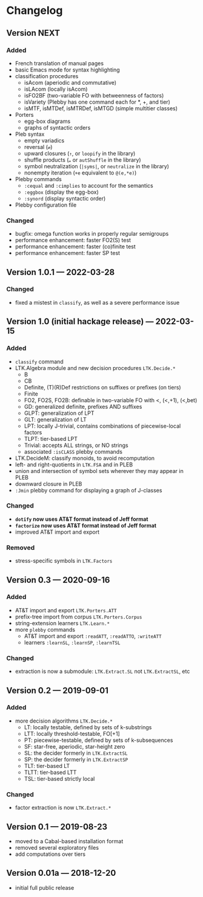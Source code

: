 # Changelog

## Version NEXT
### Added
* French translation of manual pages
* basic Emacs mode for syntax highlighting
* classification procedures
  + isAcom (aperiodic and commutative)
  + isLAcom (locally isAcom)
  + isFO2BF (two-variable FO with betweenness of factors)
  + isVariety (Plebby has one command each for *, +, and tier)
  + isMTF, isMTDef, isMTRDef, isMTGD (simple multitier classes)
* Porters
  + egg-box diagrams
  + graphs of syntactic orders
* Pleb syntax
  + empty variadics
  + reversal (`⇄`)
  + upward closures (`↑`, or `loopify` in the library)
  + shuffle products (`⧢` or `autShuffle` in the library)
  + symbol neutralization (`|syms|`, or `neutralize` in the library)
  + nonempty iteration (`+e` equivalent to `@(e,*e)`)
* Plebby commands
  + `:cequal` and `:cimplies` to account for the semantics
  + `:eggbox` (display the egg-box)
  + `:synord` (display syntactic order)
* Plebby configuration file
### Changed
* bugfix: omega function works in properly regular semigroups
* performance enhancement: faster FO2(S) test
* performance enhancement: faster (co)finite test
* performance enhancement: faster SP test

## Version 1.0.1 — 2022-03-28
### Changed
* fixed a mistest in `classify`, as well as a severe performance issue

## Version 1.0 (initial hackage release) — 2022-03-15
### Added
* `classify` command
* LTK.Algebra module and new decision procedures `LTK.Decide.*`
  + B
  + CB
  + Definite, (T)(R)Def restrictions on suffixes or prefixes (on tiers)
  + Finite
  + FO2, FO2S, FO2B: definable in two-variable FO with <, (<,+1), (<,bet)
  + GD: generalized definite, prefixes AND suffixes
  + GLPT: generalization of LPT
  + GLT: generalization of LT
  + LPT: locally J-trivial, contains combinations of piecewise-local factors
  + TLPT: tier-based LPT
  + Trivial: accepts ALL strings, or NO strings
  + associated `:isCLASS` plebby commands
* LTK.DecideM: classify monoids, to avoid recomputation
* left- and right-quotients in `LTK.FSA` and in PLEB
* union and intersection of symbol sets wherever they may appear in PLEB
* downward closure in PLEB
* `:Jmin` plebby command for displaying a graph of J-classes
### Changed
* **`dotify` now uses AT&T format instead of Jeff format**
* **`factorize` now uses AT&T format instead of Jeff format**
* improved AT&T import and export
### Removed
* stress-specific symbols in `LTK.Factors`

## Version 0.3 — 2020-09-16
### Added
* AT&T import and export `LTK.Porters.ATT`
* prefix-tree import from corpus `LTK.Porters.Corpus`
* string-extension learners `LTK.Learn.*`
* more `plebby` commands
  + AT&T import and export `:readATT`, `:readATTO`, `:writeATT`
  + learners `:learnSL`, `:learnSP`, `:learnTSL`
### Changed
* extraction is now a submodule: `LTK.Extract.SL` not `LTK.ExtractSL`, etc

## Version 0.2 — 2019-09-01
### Added
* more decision algorithms `LTK.Decide.*`
  + LT: locally testable, defined by sets of k-substrings
  + LTT: locally threshold-testable, FO[+1]
  + PT: piecewise-testable, defined by sets of k-subsequences
  + SF: star-free, aperiodic, star-height zero
  + SL: the decider formerly in `LTK.ExtractSL`
  + SP: the decider formerly in `LTK.ExtractSP`
  + TLT: tier-based LT
  + TLTT: tier-based LTT
  + TSL: tier-based strictly local
### Changed
* factor extraction is now `LTK.Extract.*`

## Version 0.1 — 2019-08-23
* moved to a Cabal-based installation format
* removed several exploratory files
* add computations over tiers

## Version 0.01a — 2018-12-20
* initial full public release
